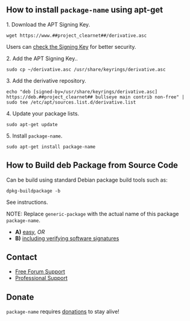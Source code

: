 ## How to install `package-name` using apt-get ##

1\. Download the APT Signing Key.

```
wget https://www.##project_clearnet##/derivative.asc
```

Users can [check the Signing Key](https://www.##project_clearnet##/wiki/Signing_Key) for better security.

2\. Add the APT Signing Key..

```
sudo cp ~/derivative.asc /usr/share/keyrings/derivative.asc
```

3\. Add the derivative repository.

```
echo "deb [signed-by=/usr/share/keyrings/derivative.asc] https://deb.##project_clearnet## bullseye main contrib non-free" | sudo tee /etc/apt/sources.list.d/derivative.list
```

4\. Update your package lists.

```
sudo apt-get update
```

5\. Install `package-name`.

```
sudo apt-get install package-name
```

## How to Build deb Package from Source Code ##

Can be build using standard Debian package build tools such as:

```
dpkg-buildpackage -b
```

See instructions.

NOTE: Replace `generic-package` with the actual name of this package `package-name`.

* **A)** [easy](https://www.##project_clearnet##/wiki/Dev/Build_Documentation/generic-package/easy), _OR_
* **B)** [including verifying software signatures](https://www.##project_clearnet##/wiki/Dev/Build_Documentation/generic-package)

## Contact ##

* [Free Forum Support](https://forums.##project_clearnet##)
* [Professional Support](https://www.##project_clearnet##/wiki/Professional_Support)

## Donate ##

`package-name` requires [donations](https://www.##project_clearnet##/wiki/Donate) to stay alive!
